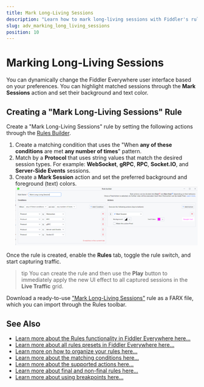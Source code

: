 ```yaml
---
title: Mark Long-Living Sessions
description: "Learn how to mark long-living sessions with Fiddler's rules."
slug: adv_marking_long_living_sessions
position: 10
---
```


# Marking Long-Living Sessions

You can dynamically change the Fiddler Everywhere user interface based on your preferences. You can highlight matched sessions through the **Mark Sessions** action and set their background and text color.

## Creating a "Mark Long-Living Sessions" Rule

Create a "Mark Long-Living Sessions" rule by setting the following actions through the [Rules Builder](slug://modify-traffic-get-started).

1. Create a matching condition that uses the "When **any of these conditions** are met **any number of times**" pattern.
1. Match by a **Protocol** that uses string values that match the desired session types. For example: **WebSocket**, **gRPC**, **RPC**, **Socket.IO**, and **Server-Side Events** sessions.
1. Create a **Mark Session** action and set the preferred background and foreground (text) colors.
    ![Creating "Mark Long-Living Sessions" rule](./images/mark-long-living-sessions.png)

Once the rule is created, enable the **Rules** tab, toggle the rule switch, and start capturing traffic.

>tip You can create the rule and then use the **Play** button to immediately apply the new UI effect to all captured sessions in the **Live Traffic** grid.

Download a ready-to-use <a href="https://github.com/telerik/fiddler-everywhere/tree/master/rules/mark-long-living-sessions" target="_blank">"Mark Long-Living Sessions"</a> rule as a FARX file, which you can import through the Rules toolbar.

## See Also

* [Learn more about the Rules functionality in Fiddler Everywhere here...](slug://modify-traffic-get-started)
* [Learn more about all rules presets in Fiddler Everywhere here...](slug://adv_techniques_fiddler)
* [Learn more on how to organize your rules here...](slug://rulesbuilder-get-started)
* [Learn more about the matching conditions here...](slug://fiddler-rules-actions#conditions)
* [Learn more about the supported actions here...](slug://fiddler-rules-actions#actions)
* [Learn more about final and non-final rules here...](slug://fiddler-rules-actions#final-and-non-final-actions)
* [Learn more about using breakpoints here...](slug://rulesbuilder-breakpoints)